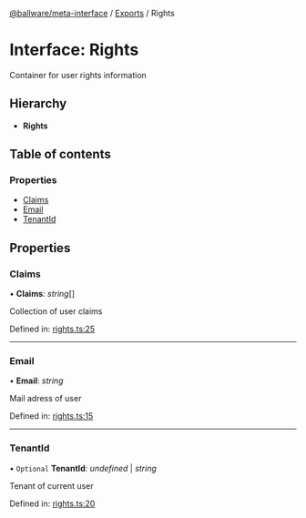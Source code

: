 [@ballware/meta-interface](../README.md) / [Exports](../modules.md) / Rights

# Interface: Rights

Container for user rights information

## Hierarchy

* **Rights**

## Table of contents

### Properties

- [Claims](rights.md#claims)
- [Email](rights.md#email)
- [TenantId](rights.md#tenantid)

## Properties

### Claims

• **Claims**: *string*[]

Collection of user claims

Defined in: [rights.ts:25](https://github.com/frankball/ballware-meta-interface/blob/157bdb2/src/rights.ts#L25)

___

### Email

• **Email**: *string*

Mail adress of user

Defined in: [rights.ts:15](https://github.com/frankball/ballware-meta-interface/blob/157bdb2/src/rights.ts#L15)

___

### TenantId

• `Optional` **TenantId**: *undefined* \| *string*

Tenant of current user

Defined in: [rights.ts:20](https://github.com/frankball/ballware-meta-interface/blob/157bdb2/src/rights.ts#L20)
